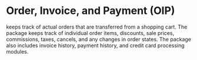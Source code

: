 Order, Invoice, and Payment (OIP)
=================================

keeps track of actual orders that are transferred from a shopping cart. The package keeps track of individual order items, discounts, sale prices, commissions, taxes, cancels, and any changes in order states. The package also includes invoice history, payment history, and credit card processing modules.
